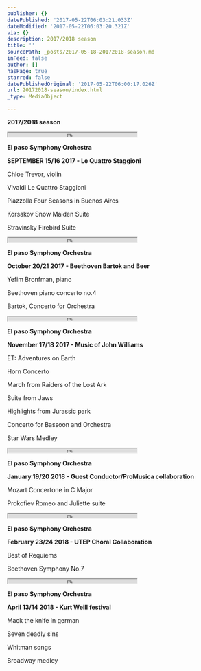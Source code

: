 ```yaml
---
publisher: {}
datePublished: '2017-05-22T06:03:21.033Z'
dateModified: '2017-05-22T06:03:20.321Z'
via: {}
description: 2017/2018 season
title: ''
sourcePath: _posts/2017-05-18-20172018-season.md
inFeed: false
author: []
hasPage: true
starred: false
datePublishedOriginal: '2017-05-22T06:00:17.026Z'
url: 20172018-season/index.html
_type: MediaObject

---
```

**2017/2018 season**

<iframe src="https://the-grid.github.io/ed-userhtml/?g=eJwDAAAAAAE" height="10" style=""></iframe>

**El paso Symphony Orchestra**

**SEPTEMBER 15/16 2017 - Le Quattro Staggioni**

Chloe Trevor, violin

Vivaldi Le Quattro Staggioni

Piazzolla Four Seasons in Buenos Aires

Korsakov Snow Maiden Suite

Stravinsky Firebird Suite

<iframe src="https://the-grid.github.io/ed-userhtml/?g=eJwDAAAAAAE" height="10" style=""></iframe>

**El paso Symphony Orchestra**

**October 20/21 2017 - Beethoven Bartok and Beer**

Yefim Bronfman, piano

Beethoven piano concerto no.4

Bartok, Concerto for Orchestra

<iframe src="https://the-grid.github.io/ed-userhtml/?g=eJwDAAAAAAE" height="10" style=""></iframe>

**El paso Symphony Orchestra**

**November 17/18 2017 - Music of John Williams**

ET: Adventures on Earth

Horn Concerto

March from Raiders of the Lost Ark

Suite from Jaws

Highlights from Jurassic park

Concerto for Bassoon and Orchestra

Star Wars Medley

<iframe src="https://the-grid.github.io/ed-userhtml/?g=eJwDAAAAAAE" height="10" style=""></iframe>

**El paso Symphony Orchestra**

**January 19/20 2018 - Guest Conductor/ProMusica collaboration**

Mozart Concertone in C Major

Prokofiev Romeo and Juliette suite

<iframe src="https://the-grid.github.io/ed-userhtml/?g=eJwDAAAAAAE" height="10" style=""></iframe>

**El paso Symphony Orchestra**

**February 23/24 2018 - UTEP Choral Collaboration**

Best of Requiems

Beethoven Symphony No.7

<iframe src="https://the-grid.github.io/ed-userhtml/?g=eJwDAAAAAAE" height="10" style=""></iframe>

**El paso Symphony Orchestra**

**April 13/14 2018 - Kurt Weill festival**

Mack the knife in german

Seven deadly sins

Whitman songs

Broadway medley